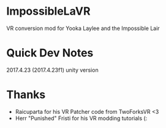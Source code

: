 # ImpossibleLaVR
VR conversion mod for Yooka Laylee and the Impossible Lair

# Quick Dev Notes
2017.4.23 (2017.4.23f1) unity version

# Thanks
* Raicuparta for his VR Patcher code from TwoForksVR <3
* Herr "Punished" Fristi for his VR modding tutorials (: